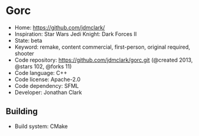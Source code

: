 # Gorc

- Home: https://github.com/jdmclark/
- Inspiration: Star Wars Jedi Knight: Dark Forces II
- State: beta
- Keyword: remake, content commercial, first-person, original required, shooter
- Code repository: https://github.com/jdmclark/gorc.git (@created 2013, @stars 102, @forks 11)
- Code language: C++
- Code license: Apache-2.0
- Code dependency: SFML
- Developer: Jonathan Clark

## Building

- Build system: CMake
